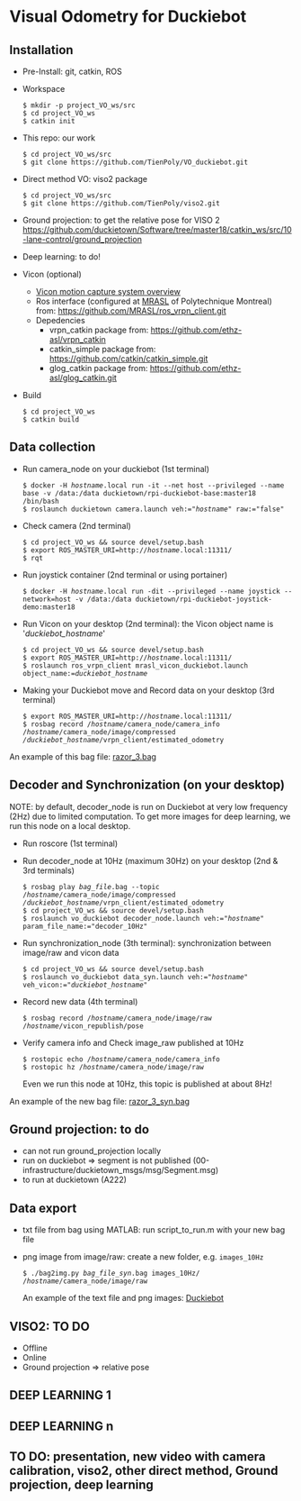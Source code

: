 # Visual Odometry for Duckiebot

## Installation
  * Pre-Install: git, catkin, ROS
  * Workspace
      ```
      $ mkdir -p project_VO_ws/src
      $ cd project_VO_ws
      $ catkin init
      ```
  * This repo: our work
      ```
      $ cd project_VO_ws/src
      $ git clone https://github.com/TienPoly/VO_duckiebot.git
      ```
  * Direct method VO: viso2 package
      ```
      $ cd project_VO_ws/src
      $ git clone https://github.com/TienPoly/viso2.git
      ```
  * Ground projection: to get the relative pose for VISO 2
      https://github.com/duckietown/Software/tree/master18/catkin_ws/src/10-lane-control/ground_projection

  * Deep learning: to do!
  * Vicon (optional)
      * [Vicon motion capture system overview](https://mrasl.gitbooks.io/documentation/vicon.html)
      * Ros interface (configured at  [MRASL](https://mrasl.gitbooks.io/documentation/content/) of Polytechnique Montreal) from: https://github.com/MRASL/ros_vrpn_client.git
      * Depedencies
        * vrpn_catkin package from: https://github.com/ethz-asl/vrpn_catkin
        * catkin_simple package from: https://github.com/catkin/catkin_simple.git
        * glog_catkin package from: https://github.com/ethz-asl/glog_catkin.git
  * Build
      ```
      $ cd project_VO_ws
      $ catkin build  
      ```

## Data collection
  * Run camera_node on your duckiebot (1st terminal)
      <pre><code>$ docker -H <i>hostname</i>.local run -it --net host --privileged --name base -v /data:/data duckietown/rpi-duckiebot-base:master18 /bin/bash
    $ roslaunch duckietown camera.launch veh:="<i>hostname</i>" raw:="false" </code></pre>
  * Check camera (2nd terminal)
      <pre><code>$ cd project_VO_ws && source devel/setup.bash
    $ export ROS_MASTER_URI=http://<i>hostname</i>.local:11311/
    $ rqt </code></pre>
  * Run joystick container (2nd terminal or using portainer)
      <pre><code>$ docker -H <i>hostname</i>.local run -dit --privileged --name joystick --network=host -v /data:/data duckietown/rpi-duckiebot-joystick-demo:master18 </code></pre>
  * Run Vicon on your desktop (2nd terminal): the Vicon object name is '*duckiebot_hostname*'
      <pre><code>$ cd project_VO_ws && source devel/setup.bash
    $ export ROS_MASTER_URI=http://<i>hostname</i>.local:11311/
    $ roslaunch ros_vrpn_client mrasl_vicon_duckiebot.launch object_name:=<i>duckiebot_hostname</i> </code></pre>
  * Making your Duckiebot move and Record data on your desktop (3rd terminal)
      <pre><code>$ export ROS_MASTER_URI=http://<i>hostname</i>.local:11311/      
    $ rosbag record /<i>hostname</i>/camera_node/camera_info /<i>hostname</i>/camera_node/image/compressed <i>/duckiebot_hostname</i>/vrpn_client/estimated_odometry </code></pre>

  An example of this bag file: [razor_3.bag](https://drive.google.com/drive/folders/1I7cswHQ0SAr3dja1L5zuYut4Grgubu1t)

## Decoder and Synchronization (on your desktop)
NOTE: by default, decoder_node is run on Duckiebot at very low frequency (2Hz) due to limited computation. To get more images for deep learning, we run this node on a local desktop.  
   * Run roscore (1st terminal)

   * Run decoder_node at 10Hz (maximum 30Hz) on your desktop (2nd & 3rd terminals)
     <pre><code>$ rosbag play <i>bag_file</i>.bag --topic /<i>hostname</i>/camera_node/image/compressed  <i>/duckiebot_hostname</i>/vrpn_client/estimated_odometry
     $ cd project_VO_ws && source devel/setup.bash
     $ roslaunch vo_duckiebot decoder_node.launch veh:="<i>hostname</i>" param_file_name:="decoder_10Hz" </code></pre>

   * Run synchronization_node (3th terminal): synchronization between image/raw and vicon data
       <pre><code>$ cd project_VO_ws && source devel/setup.bash
     $ roslaunch vo_duckiebot data_syn.launch veh:="<i>hostname</i>" veh_vicon:="<i>duckiebot_hostname</i>" </code></pre>

   * Record new data (4th terminal)
       <pre><code>$ rosbag record /<i>hostname</i>/camera_node/image/raw /<i>hostname</i>/vicon_republish/pose </code></pre>

   * Verify camera info and Check image_raw published at 10Hz
       <pre><code>$ rostopic echo /<i>hostname</i>/camera_node/camera_info
     $ rostopic hz /<i>hostname</i>/camera_node/image/raw </code></pre>
      Even we run this node at 10Hz, this topic is published at about 8Hz! 
      
   An example of the new bag file: [razor_3_syn.bag](https://drive.google.com/drive/folders/1I7cswHQ0SAr3dja1L5zuYut4Grgubu1t)

## Ground projection: to do
  * can not run ground_projection locally
  * run on duckiebot => segment is not published (00-infrastructure/duckietown_msgs/msg/Segment.msg)
  * to run at duckietown (A222)


## Data export
  * txt file from bag using MATLAB: run script_to_run.m with your new bag file
  * png image from image/raw: create a new folder, e.g. `images_10Hz`
    <pre><code>$ ./bag2img.py <i>bag_file_syn</i>.bag images_10Hz/ /<i>hostname</i>/camera_node/image/raw </code></pre>

    An example of the text file and png images: [Duckiebot](https://drive.google.com/drive/folders/1I7cswHQ0SAr3dja1L5zuYut4Grgubu1t)


## VISO2: TO DO
  * Offline
  * Online
  * Ground projection => relative pose
  

## DEEP LEARNING 1
## DEEP LEARNING n

## TO DO: presentation, new video with camera calibration, viso2, other direct method, Ground projection, deep learning
